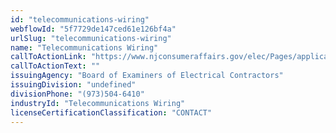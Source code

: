```yaml
---
id: "telecommunications-wiring"
webflowId: "5f7729de147ced61e126bf4a"
urlSlug: "telecommunications-wiring"
name: "Telecommunications Wiring"
callToActionLink: "https://www.njconsumeraffairs.gov/elec/Pages/applications.aspx"
callToActionText: ""
issuingAgency: "Board of Examiners of Electrical Contractors"
issuingDivision: "undefined"
divisionPhone: "(973)504-6410"
industryId: "Telecommunications Wiring"
licenseCertificationClassification: "CONTACT"
---
```

